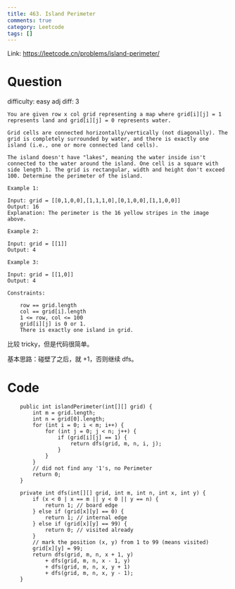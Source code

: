 ```yaml
---
title: 463. Island Perimeter
comments: true
category: Leetcode
tags: []
---
```


Link: https://leetcode.cn/problems/island-perimeter/

# Question

difficulty: easy
adj diff: 3

    You are given row x col grid representing a map where grid[i][j] = 1 represents land and grid[i][j] = 0 represents water.

    Grid cells are connected horizontally/vertically (not diagonally). The grid is completely surrounded by water, and there is exactly one island (i.e., one or more connected land cells).

    The island doesn't have "lakes", meaning the water inside isn't connected to the water around the island. One cell is a square with side length 1. The grid is rectangular, width and height don't exceed 100. Determine the perimeter of the island.

    Example 1:

    Input: grid = [[0,1,0,0],[1,1,1,0],[0,1,0,0],[1,1,0,0]]
    Output: 16
    Explanation: The perimeter is the 16 yellow stripes in the image above.

    Example 2:

    Input: grid = [[1]]
    Output: 4

    Example 3:

    Input: grid = [[1,0]]
    Output: 4

    Constraints:

    	row == grid.length
    	col == grid[i].length
    	1 <= row, col <= 100
    	grid[i][j] is 0 or 1.
    	There is exactly one island in grid.

比较 tricky，但是代码很简单。

基本思路：碰壁了之后，就 +1，否则继续 dfs。

# Code

```
    public int islandPerimeter(int[][] grid) {
        int m = grid.length;
        int n = grid[0].length;
        for (int i = 0; i < m; i++) {
            for (int j = 0; j < n; j++) {
                if (grid[i][j] == 1) {
                    return dfs(grid, m, n, i, j);
                }
            }
        }
        // did not find any '1's, no Perimeter
        return 0;
    }

    private int dfs(int[][] grid, int m, int n, int x, int y) {
        if (x < 0 | x == m || y < 0 || y == n) {
            return 1; // board edge
        } else if (grid[x][y] == 0) {
            return 1; // internal edge
        } else if (grid[x][y] == 99) {
            return 0; // visited already
        }
        // mark the position (x, y) from 1 to 99 (means visited)
        grid[x][y] = 99;
        return dfs(grid, m, n, x + 1, y)
            + dfs(grid, m, n, x - 1, y)
            + dfs(grid, m, n, x, y + 1)
            + dfs(grid, m, n, x, y - 1);
    }
```
